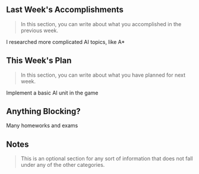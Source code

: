 ## Last Week's Accomplishments

> In this section, you can write about what you accomplished in the previous week.

I researched more complicated AI topics, like A*

## This Week's Plan

> In this section, you can write about what you have planned for next week.

Implement a basic AI unit in the game

## Anything Blocking?

Many homeworks and exams

## Notes

> This is an optional section for any sort of information that does not fall under any of the other categories.
